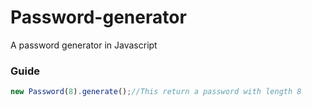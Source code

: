 # Password-generator
A password generator in Javascript

### Guide 

```js
new Password(8).generate();//This return a password with length 8
```
